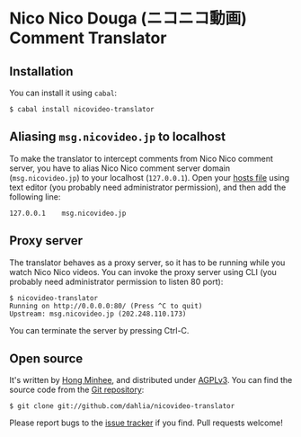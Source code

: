 Nico Nico Douga (ニコニコ動画) Comment Translator
=================================================

Installation
------------

You can install it using `cabal`:

    $ cabal install nicovideo-translator


Aliasing `msg.nicovideo.jp` to localhost
----------------------------------------

To make the translator to intercept comments from Nico Nico comment server,
you have to alias Nico Nico comment server domain (`msg.nicovideo.jp`) to
your localhost (`127.0.0.1`).  Open your [hosts file][1] using text editor
(you probably need administrator permission), and then add the following line:

    127.0.0.1    msg.nicovideo.jp

[1]: http://en.wikipedia.org/wiki/Hosts_%28file%29


Proxy server
------------

The translator behaves as a proxy server, so it has to be running while
you watch Nico Nico videos.  You can invoke the proxy server using CLI
(you probably need administrator permission to listen 80 port):

    $ nicovideo-translator
    Running on http://0.0.0.0:80/ (Press ^C to quit)
    Upstream: msg.nicovideo.jp (202.248.110.173)

You can terminate the server by pressing Ctrl-C.


Open source
-----------

It's written by [Hong Minhee][2], and distributed under [AGPLv3][].
You can find the source code from the [Git repository][3]:

    $ git clone git://github.com/dahlia/nicovideo-translator

Please report bugs to the [issue tracker][4] if you find.
Pull requests welcome!

[2]: http://hongminhee.org/
[3]: https://github.com/dahlia/nicovideo-translator
[4]: https://github.com/dahlia/nicovideo-translator/issues
[AGPLv3]: http://www.gnu.org/licenses/agpl-3.0.html
